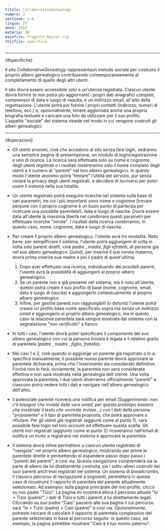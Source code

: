 ```yaml
---
titolo: CollaborativeGenealogy
numero: 2
vestione: 2.0
lingua: IT
anno: 2014
materia: IW
mainfile: Progetto_Master.rcp
thisfile: specifica
---
```


-------

{#specifiche}

Il sito *CollaborativeGenealogy* rappresentaun
metodo sociale per costruire il proprio albero genealogico contribuendo
contemporaneamente al completamento di quello degli altri utenti.

Il sito dovrà essere accessibile solo a un'utenza
registrata. Ciascun utente dovrà fornire (e non potrà più aggiornare) i propri
dati anagrafici completi, comprensivi di data e luogo di nascita, e un
indirizzo email, all'atto della registrazione. L'utente potrà poi fornire i
propri contatti (indirizzo, numeri di telefono, ecc.) e, *opzionalmente*,
tenere aggiornata anche una propria biografia testuale e caricare una foto da
utilizzare per il suo profilo. L'aspetto "sociale" del sistema risiede nel modo
in cui vengono costruiti gli alberi genealogici.

-------

{#operazioni}

- Gli utenti anonimi, cioè che accedono al sito senza fare login,
  vedranno una semplice pagina di presentazione, un modulo di login/registrazione
  e uno di ricerca. La ricerca sarà effettuata solo su nome e cognome degli
  utenti registrati e i risultati mostreranno solo il nome completo degli utenti
  e il numero di "parenti" nel loro albero genealogico. In questo modo l'utente
  anonimo potrà "testare" l'utilità del servizio, pur senza violare la privacy
  degli utenti registrati, e decidere di iscriversi per poter usare il sistema
  nella sua totalità.

- Un utente registrato potrà eseguire ricerche nel sistema sulla
  base di vari parametri, tra cui i più importanti sono nome e cognome (trovare
  persone con il proprio cognome è un buon punto di partenza per ricercare una
  possibile parentela!), data e luogo di nascita. Dovrà essere data all'utente la
  massima libertà nel combinare questi parametri per effettuare ricerche
  "mirate". I risultati della ricerca conterranno, in questo caso, nome, cognome,
  data e luogo di nascita.

- Per creare il proprio albero genealogico, l'utente avrà tre
  modalità. *Nota bene:* per semplificare il sistema, l'utente potrà aggiungere
  di volta in volta solo parenti diretti, cioè *padre* , *madre,* *figli* e*fratelli*, di persone già nel suo albero genealogico. Quindi, per
  inserire il suo nonno materno, dovrà prima inserire sua madre e poi il padre di
  quest'ultima.
   1. Dopo aver effettuato una ricerca, individuando dei possibili parenti, l'utente avrà la possibilità di aggiungerli al proprio albero genealogico.
   2. Se un parente non è già presente nel sistema, ma è noto all'utente, questo potrà creare il suo profilo di base (nome, cognome, email, data e luogo di nascita) e aggiungerlo contestualmente al proprio albero genealogico.
   3. Infine, per gestire parenti non raggiungibili (o defunti) l'utente potrà creare un profilo base come specificato sopra ma *senza
   un indirizzo email* e aggiungerlo al proprio albero genealogico, ma in questo caso la relazione parentela sarà sempre mostrata dal sistema con la segnalazione "*non verificato*" a fianco.
   
- In tutti i casi, l'utente dovrà poter specificare il componente
  del suo albero genealogico con cui la persona trovata è legata e il relativo
  grado di parentela (*padre* , *madre* , *figlio, fratello*).

- Nei casi 1 e 2, cioè quando si aggiunge un parente già registrato
  o lo si specifica manualmente, il possibile nuovo parente dovrà approvare la
  parentela dichiarata, prima che l'inserimento sia considerato definitivo.
  Finché non lo farà, ovviamente, la parentela non sarà considerata effettiva e
  non sarà mostrata nella genealogia dell'utente. Una volta approvata la
  parentela, i due utenti diverranno ufficialmente "parenti" e ciascuno potrà
  vedere tutti i dati e navigare nell'albero genealogico dell'altro.

- Il potenziale parente riceverà una notifica per email *(Suggerimento:
  non c'è bisogno che inviate delle vere email, per questo prototipo basterà che
  mostriate il testo che vorreste inviare...)* con i dati della persona
  "proponente" e il tipo di parentela proposta, che potrà approvare o rifiutare.
  Per gli utenti già registrati (aggiunti come al punto 1), sarà possibile fare
  login nel loro account ed effettuare questa scelta. Gli utenti non registrati
  (aggiunto come al punto 2) riceveranno nell'email di notifica un invito a
  registrarsi nel sistema e approvare la parentela.

- Il sistema dovrà infine permettere a ciascun utente registrato di
  "navigare" nel proprio albero genealogico, mostrando per prime le parentele dirette
  e permettendo di espandere passo dopo passo i "parenti dei parenti", e così via.
  Questa navigazione comprenderà sia la parte di albero da lui direttamente
  costruita, sia i sotto-alberi costruiti dai suoi parenti anch'essi registrati
  nel sistema. Un sistema di *breadcrumbs,* il classico percorso di
  navigazione a segmenti, permetterà in questo caso di ricostruire il rapporto di
  parentela del parente attualmente selezionato. Ad esempio: sulla pagina
  principale del mio profilo, clicco su mio padre "Tizio". La pagina mi mostrerà
  allora il percorso attuale "Io \> Tizio (padre)", i dati di Tizio e tutti i
  parenti a lui direttamente legati. Cliccando su suo padre "Caio" passerò alla
  sua pagina il cui percorso sarà "Io \> Tizio (padre) \> Caio (padre)" e
  così via. *Opzionalmente*, potreste cercare di calcolare il rapporto di
  parentela complessivo del parente selezionato in base al percorso seguito: in
  questo caso, ad esempio, la pagina potrebbe mostrare "Caio è il tuo nonno
  paterno".
